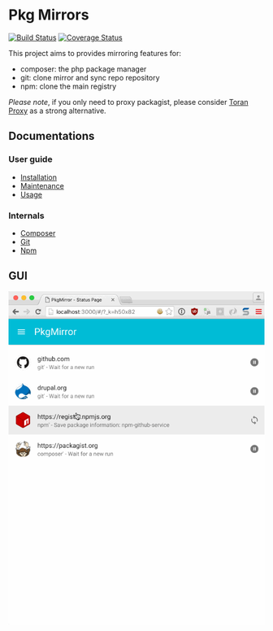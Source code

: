 Pkg Mirrors
===========

[![Build Status](https://travis-ci.org/rande/pkgmirror.svg?branch=master)](https://travis-ci.org/rande/pkgmirror)
[![Coverage Status](https://coveralls.io/repos/github/rande/pkgmirror/badge.svg)](https://coveralls.io/github/rande/pkgmirror)

This project aims to provides mirroring features for:
 - composer: the php package manager
 - git: clone mirror and sync repo repository
 - npm: clone the main registry

*Please note*, if you only need to proxy packagist, please consider [Toran Proxy](https://toranproxy.com/) 
as a strong alternative. 


Documentations
--------------

### User guide

 * [Installation](docs/installation.md)
 * [Maintenance](docs/maintenance.md)
 * [Usage](docs/usage.md)

### Internals

 * [Composer](docs/composer.md)
 * [Git](docs/git.md)
 * [Npm](docs/npm.md)
 
GUI
---

![alt text](docs/pkgmirror.gif "GUI PkgMirror")
